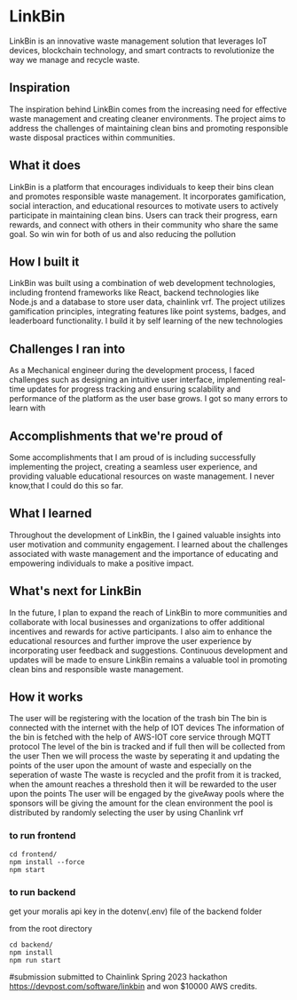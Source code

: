 # LinkBin
LinkBin is an innovative waste management solution that leverages IoT devices, blockchain technology, and smart contracts to revolutionize the way we manage and recycle waste.


## Inspiration

The inspiration behind LinkBin comes from the increasing need for effective waste management and creating cleaner environments. The project aims to address the challenges of maintaining clean bins and promoting responsible waste disposal practices within communities.

## What it does

LinkBin is a platform that encourages individuals to keep their bins clean and promotes responsible waste management. It incorporates gamification, social interaction, and educational resources to motivate users to actively participate in maintaining clean bins. Users can track their progress, earn rewards, and connect with others in their community who share the same goal. So win win for both of us and also reducing the pollution

## How I built it

LinkBin was built using a combination of web development technologies, including frontend frameworks like React, backend technologies like Node.js  and a database to store user data, chainlink vrf. The project utilizes gamification principles, integrating features like point systems, badges, and leaderboard functionality. I build it by self learning of the new technologies

## Challenges I ran into

As a Mechanical engineer during the development process, I faced challenges such as designing an intuitive user interface, implementing real-time updates for progress tracking and ensuring scalability and performance of the platform as the user base grows. I got so many errors to learn with

## Accomplishments that we're proud of

Some accomplishments that I am proud of is including successfully implementing the project, creating a seamless user experience, and providing valuable educational resources on waste management. I never know,that I could do this so far.

## What I learned

Throughout the development of LinkBin, the I gained valuable insights into user motivation and community engagement. I learned about the challenges associated with waste management and the importance of educating and empowering individuals to make a positive impact.

## What's next for LinkBin

In the future, I plan to expand the reach of LinkBin to more communities and collaborate with local businesses and organizations to offer additional incentives and rewards for active participants. I also aim to enhance the educational resources and further improve the user experience by incorporating user feedback and suggestions. Continuous development and updates will be made to ensure LinkBin remains a valuable tool in promoting clean bins and responsible waste management.


## How it works

The user will be registering with the location of the trash bin
The bin is connected with the internet with the help of IOT devices
The information of the bin is fetched with the help of AWS-IOT core service through MQTT protocol
The level of the bin is tracked and if full then will be collected from the user
Then we will process the waste by seperating it and updating the points of the user upon the amount of waste and especially on the seperation of waste 
The waste is recycled and the profit from it is tracked, when the amount reaches a threshold then it will be rewarded to the user upon the points
The user will be engaged by the giveAway pools where the sponsors will be giving the amount for the clean environment the pool is distributed by randomly selecting the user by using Chanlink vrf

### to run frontend

```
cd frontend/
npm install --force
npm start
```

### to run backend


get your moralis api key in the dotenv(.env) file of the backend folder

from the root directory

```
cd backend/
npm install
npm run start
```
#submission
submitted to Chainlink Spring 2023 hackathon 
https://devpost.com/software/linkbin
and won $10000 AWS credits.
